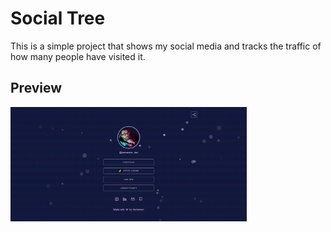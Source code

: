 # Social Tree

This is a simple project that shows my social media and tracks the traffic of how many people have visited it.

## Preview

<img src="./.github/social_tree.gif" width="75%">
